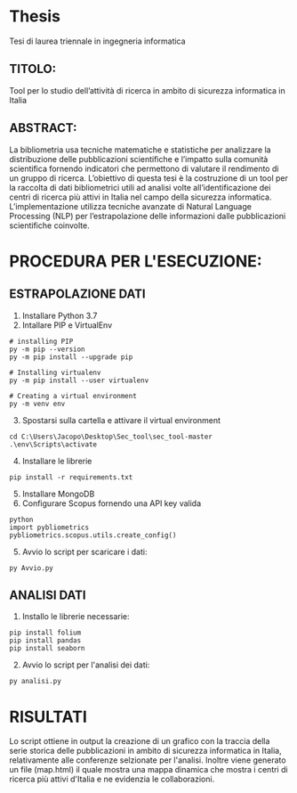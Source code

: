 # Thesis
Tesi di laurea triennale in ingegneria informatica

## TITOLO: 
Tool per lo studio dell’attività di ricerca in ambito di sicurezza informatica in Italia

## ABSTRACT: 
La bibliometria usa tecniche matematiche e statistiche per analizzare la distribuzione 
delle pubblicazioni scientifiche e l’impatto sulla comunità scientifica fornendo indicatori che 
permettono di valutare il rendimento di un gruppo di ricerca. L’obiettivo di questa tesi è la 
costruzione di un tool per la raccolta di dati bibliometrici utili ad analisi volte all’identificazione dei 
centri di ricerca più attivi in Italia nel campo della sicurezza informatica. L’implementazione utilizza 
tecniche avanzate di Natural Language Processing (NLP) per l’estrapolazione delle informazioni 
dalle pubblicazioni scientifiche coinvolte.

# PROCEDURA PER L'ESECUZIONE:
## ESTRAPOLAZIONE DATI
1. Installare Python 3.7 
2. Intallare PIP e VirtualEnv
  ```
  # installing PIP
  py -m pip --version
  py -m pip install --upgrade pip

  # Installing virtualenv
  py -m pip install --user virtualenv
  
  # Creating a virtual environment
  py -m venv env
  ```
3. Spostarsi sulla cartella e attivare il virtual environment
```
cd C:\Users\Jacopo\Desktop\Sec_tool\sec_tool-master
.\env\Scripts\activate
```
4. Installare le librerie
```
pip install -r requirements.txt
```
5. Installare MongoDB
6. Configurare Scopus fornendo una API key valida
```
python
import pybliometrics
pybliometrics.scopus.utils.create_config()
```
5. Avvio lo script per scaricare i dati:
```
py Avvio.py
```

## ANALISI DATI
1. Installo le librerie necessarie:
```
pip install folium
pip install pandas
pip install seaborn
```
2. Avvio lo script per l'analisi dei dati:
```
py analisi.py
```

# RISULTATI
Lo script ottiene in output la creazione di un grafico con la traccia della serie storica delle pubblicazioni in ambito di sicurezza informatica in Italia, relativamente alle conferenze selzionate per l'analisi. Inoltre viene generato un file (map.html) il quale mostra una mappa dinamica che mostra i centri di ricerca più attivi d'Italia e ne evidenzia le collaborazioni.

